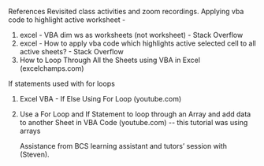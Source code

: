 References 
Revisited class activities and zoom recordings.
Applying vba code to highlight active worksheet  - 
1.	excel - VBA dim ws as worksheets (not worksheet) - Stack Overflow
2.	excel - How to apply vba code which highlights active selected cell to all active sheets? - Stack Overflow
3.	How to Loop Through All the Sheets using VBA in Excel (excelchamps.com)

If statements used with for loops 
1.	Excel VBA - If Else Using For Loop (youtube.com)
2.	Use a For Loop and If Statement to loop through an Array and add data to another Sheet in VBA Code (youtube.com)  -- this tutorial was using arrays 
   
    Assistance from BCS learning assistant and tutors’ session with (Steven).
